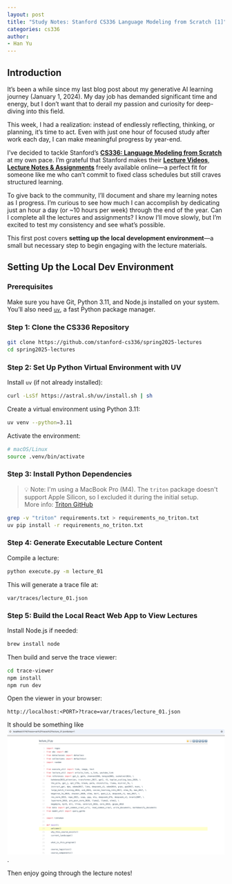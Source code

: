 ```yaml
---
layout: post
title: "Study Notes: Stanford CS336 Language Modeling from Scratch [1]"
categories: cs336
author: 
- Han Yu
---
```


## Introduction

It’s been a while since my last blog post about my generative AI learning journey (January 1, 2024). My day job has demanded significant time and energy, but I don’t want that to derail my passion and curiosity for deep-diving into this field.

This week, I had a realization: instead of endlessly reflecting, thinking, or planning, it’s time to act. Even with just one hour of focused study after work each day, I can make meaningful progress by year-end.

I’ve decided to tackle Stanford’s [**CS336: Language Modeling from Scratch**](https://stanford-cs336.github.io/spring2025/) at my own pace. I’m grateful that Stanford makes their [**Lecture Videos**](https://www.youtube.com/watch?v=SQ3fZ1sAqXI&list=PLoROMvodv4rOY23Y0BoGoBGgQ1zmU_MT_&ab_channel=StanfordOnline), [**Lecture Notes & Assignments**](https://github.com/stanford-cs336) freely available online—a perfect fit for someone like me who can’t commit to fixed class schedules but still craves structured learning.

To give back to the community, I’ll document and share my learning notes as I progress. I’m curious to see how much I can accomplish by dedicating just an hour a day (or ~10 hours per week) through the end of the year. Can I complete all the lectures and assignments? I know I’ll move slowly, but I’m excited to test my consistency and see what’s possible.

This first post covers **setting up the local development environment**—a small but necessary step to begin engaging with the lecture materials.


## Setting Up the Local Dev Environment

### Prerequisites

Make sure you have Git, Python 3.11, and Node.js installed on your system. You’ll also need [`uv`](https://github.com/astral-sh/uv), a fast Python package manager.


### Step 1: Clone the CS336 Repository

```bash
git clone https://github.com/stanford-cs336/spring2025-lectures
cd spring2025-lectures
```


### Step 2: Set Up Python Virtual Environment with UV

Install `uv` (if not already installed):

```bash
curl -LsSf https://astral.sh/uv/install.sh | sh
```

Create a virtual environment using Python 3.11:

```bash
uv venv --python=3.11
```

Activate the environment:

```bash
# macOS/Linux
source .venv/bin/activate
```


### Step 3: Install Python Dependencies

> 💡 Note: I'm using a MacBook Pro (M4). The `triton` package doesn't support Apple Silicon, so I excluded it during the initial setup.  
> More info: [Triton GitHub](https://github.com/triton-lang/triton)

```bash
grep -v "triton" requirements.txt > requirements_no_triton.txt
uv pip install -r requirements_no_triton.txt
```


### Step 4: Generate Executable Lecture Content

Compile a lecture:

```bash
python execute.py -m lecture_01
```

This will generate a trace file at:

```
var/traces/lecture_01.json
```


### Step 5: Build the Local React Web App to View Lectures

Install Node.js if needed:

```bash
brew install node
```

Then build and serve the trace viewer:

```bash
cd trace-viewer
npm install
npm run dev
```

Open the viewer in your browser:

```
http://localhost:<PORT>?trace=var/traces/lecture_01.json
```

It should be something like ![this](/assets/picture/2025_07_20_cs336_note_get_started/cs336_lecture_view.png).


Then enjoy going through the lecture notes! 
